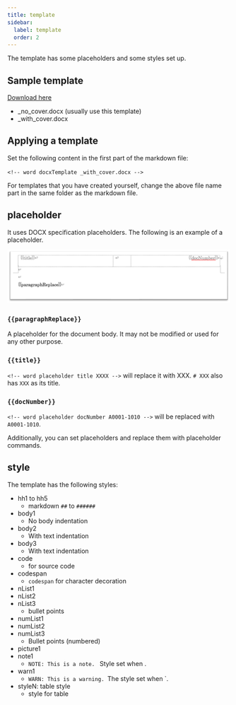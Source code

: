 ```yaml
---
title: template
sidebar:
  label: template
  order: 2
---
```


The template has some placeholders and some styles set up.

## Sample template


[Download here](https://github.com/toramameseven/markdown-docx/tree/main/templates)

- _no_cover.docx (usually use this template)
- _with_cover.docx

## Applying a template


Set the following content in the first part of the markdown file:

`<!-- word docxTemplate _with_cover.docx -->`

For templates that you have created yourself, change the above file name part in the same folder as the markdown file.

## placeholder


It uses DOCX specification placeholders. The following is an example of a placeholder.

![](./images/placeholder.png)

### `{{paragraphReplace}}`


A placeholder for the document body. It may not be modified or used for any other purpose.

### `{{title}}`


`<!-- word placeholder title XXXX -->` will replace it with XXX. `# XXX` also has `XXX` as its title.

### `{{docNumber}}`


`<!-- word placeholder docNumber A0001-1010 -->` will be replaced with `A0001-1010`.

Additionally, you can set placeholders and replace them with placeholder commands.

## style


The template has the following styles:

- hh1 to hh5
    - markdown `##` to `######`
- body1
    - No body indentation
- body2
    - With text indentation
- body3
    - With text indentation
- code
    - for source code
- codespan
    - `codespan` for character decoration
- nList1
- nList2
- nList3
    - bullet points
- numList1
- numList2
- numList3
    - Bullet points (numbered)
- picture1
- note1
    - `NOTE: This is a note. ` Style set when .
- warn1
    - `WARN: This is a warning. `The style set when `.
- styleN: table style
    - style for table

